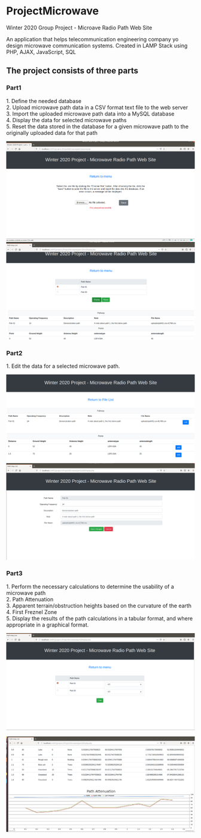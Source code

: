 # ProjectMicrowave
Winter 2020 Group Project - Microave Radio Path Web Site

An application that helps telecommunication engineering company yo design microwave communication systems. Created in LAMP Stack using PHP, AJAX, JavaScript, SQL

<h2>The project consists of three parts</h2>
<h3>Part1</h3>
1. Define the needed database</br>
2. Upload microwave path data in a CSV format text file to the web server</br>
3. Import the uploaded microwave path data into a MySQL database</br>
4. Display the data for selected microwave paths</br>
5. Reset the data stored in the database for a given microwave path to the originally uploaded data for that path</br>

![alt text](https://github.com/OlhaTymoshchuk5/PHPMicrowaveProject/blob/master/css/Images/php1.PNG)
![alt text](https://github.com/OlhaTymoshchuk5/PHPMicrowaveProject/blob/master/css/Images/php2.PNG)

<h3>Part2</h3>
1. Edit the data for a selected microwave path.

![alt text](https://github.com/OlhaTymoshchuk5/PHPMicrowaveProject/blob/master/css/Images/php4.PNG)
![alt text](https://github.com/OlhaTymoshchuk5/PHPMicrowaveProject/blob/master/css/Images/php6.PNG)

<h3>Part3</h3>
1. Perform the necessary calculations to determine the usability of a
microwave path</br>
2. Path Attenuation</br>
3. Apparent terrain/obstruction heights based on the curvature of the
earth</br>
4. First Freznel Zone</br>
5. Display the results of the path calculations in a tabular format, and where
appropriate in a graphical format.</br>

![alt text](https://github.com/OlhaTymoshchuk5/PHPMicrowaveProject/blob/master/css/Images/php7.PNG)

![alt text](https://github.com/OlhaTymoshchuk5/PHPMicrowaveProject/blob/master/css/Images/php9.PNG)
